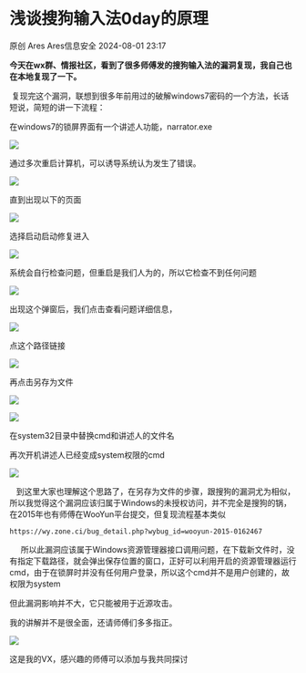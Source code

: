 #  浅谈搜狗输入法0day的原理   
原创 Ares  Ares信息安全   2024-08-01 23:17  
  
**今天在wx群、情报社区，看到了很多师傅发的搜狗输入法的漏洞复现，我自己也在本地复现了一下。**  
  
  
 复现完这个漏洞，联想到很多年前用过的破解windows7密码的一个方法，长话短说，简短的讲一下流程：  
  
在windows7的锁屏界面有一个讲述人功能，narrator.exe  
  
![](https://mmbiz.qpic.cn/mmbiz_png/IMCE1GHaJyNGJRVA2a9JuZMuzwvjoBaBukiceorKz6TWPhriawGN3O3ftDhls8nnic3WJ8p0ibdJiaUG1rianW9dibv0w/640?wx_fmt=png&from=appmsg "")  
  
通过多次重启计算机，可以诱导系统认为发生了错误。  
  
![](https://mmbiz.qpic.cn/mmbiz_png/IMCE1GHaJyNGJRVA2a9JuZMuzwvjoBaBosh9QD5ibXkPt6I5iaZ8TBwIMT2uMs1BRsbdV6Adn8flKuMOuib0tBkjg/640?wx_fmt=png&from=appmsg "")  
  
直到出现以下的页面  
  
![](https://mmbiz.qpic.cn/mmbiz_png/IMCE1GHaJyNGJRVA2a9JuZMuzwvjoBaBfrIpdAHm7nS3hmC9unTPiau6KpTJV6XzFfTm6JjFNg2eFJ2ZvMibWZag/640?wx_fmt=png&from=appmsg "")  
  
选择启动启动修复进入  
  
  
![](https://mmbiz.qpic.cn/mmbiz_png/IMCE1GHaJyNGJRVA2a9JuZMuzwvjoBaBEoibhKhe2loKziaq5sREssolXZ1yv05dIWzmouibribF1QVKl3nrToDHlQ/640?wx_fmt=png&from=appmsg "")  
  
系统会自行检查问题，但重启是我们人为的，所以它检查不到任何问题  
  
![](https://mmbiz.qpic.cn/mmbiz_png/IMCE1GHaJyNGJRVA2a9JuZMuzwvjoBaBibCYJUyicY4ANTs2PBgzSaPERtFTDY8bMjIIIEJZhDxqiavaj2HX8mDibw/640?wx_fmt=png&from=appmsg "")  
  
出现这个弹窗后，我们点击查看问题详细信息，  
  
![](https://mmbiz.qpic.cn/mmbiz_png/IMCE1GHaJyNGJRVA2a9JuZMuzwvjoBaBdsp9aicIsC2B6ZeLt29n5p19dQVTibFOpw8YerIlibfxtF8JIK9eG0yAQ/640?wx_fmt=png&from=appmsg "")  
  
点这个路径链接  
  
![](https://mmbiz.qpic.cn/mmbiz_png/IMCE1GHaJyNGJRVA2a9JuZMuzwvjoBaB6HE4sviblhJMIxAm7SncZ3xpaQiczoDlT7xPjdATPXIQSKO6u1TOuJJQ/640?wx_fmt=png&from=appmsg "")  
  
再点击另存为文件  
  
![](https://mmbiz.qpic.cn/mmbiz_png/IMCE1GHaJyNGJRVA2a9JuZMuzwvjoBaB616rSkb9MorcEcBUAMYMoibHD3zl8XtedfTGskcCIpYr5lpFUZggP2A/640?wx_fmt=png&from=appmsg "")  
  
![](https://mmbiz.qpic.cn/mmbiz_png/IMCE1GHaJyNGJRVA2a9JuZMuzwvjoBaBBLq71cicJuF15UOYuUMXxY672brOTb4GZavnWXBVMaMjibu15pADDvKw/640?wx_fmt=png&from=appmsg "")  
  
在system32目录中替换cmd和讲述人的文件名  
  
再次开机讲述人已经变成system权限的cmd  
  
![](https://mmbiz.qpic.cn/mmbiz_png/IMCE1GHaJyNGJRVA2a9JuZMuzwvjoBaBr3EVWNOE4icfx7Gqm7rzNrU24ibtG277lpHMwhgakDOQ9CXkibUqcoSvQ/640?wx_fmt=png&from=appmsg "")  
  
   到这里大家也理解这个思路了，在另存为文件的步骤，跟搜狗的漏洞尤为相似，所以我觉得这个漏洞应该归属于Windows的未授权访问，并不完全是搜狗的锅，在2015年也有师傅在WooYun平台提交，但复现流程基本类似  
```
https://wy.zone.ci/bug_detail.php?wybug_id=wooyun-2015-0162467
```  
  
     所以此漏洞应该属于Windows资源管理器接口调用问题，在下载新文件时，没有指定下载路径，就会弹出保存位置的窗口，正好可以利用开启的资源管理器运行cmd，由于在锁屏时并没有任何用户登录，所以这个cmd并不是用户创建的，故权限为system  
  
但此漏洞影响并不大，它只能被用于近源攻击。  
  
我的讲解并不是很全面，还请师傅们多多指正。  
  
![](https://mmbiz.qpic.cn/mmbiz_jpg/IMCE1GHaJyNGJRVA2a9JuZMuzwvjoBaBp1c8JmFjTdCNDsMauHrCpyiarPcW3Ep90WNHotK12h4GUKaUOFduZAA/640?wx_fmt=jpeg&from=appmsg "")  
  
这是我的VX，感兴趣的师傅可以添加与我共同探讨  
  
